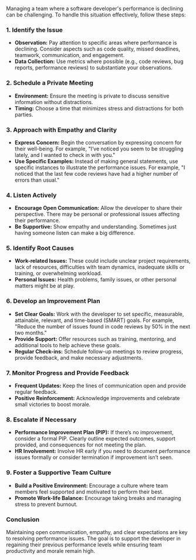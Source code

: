 Managing a team where a software developer's performance is declining can be challenging. To handle this situation effectively, follow these steps:

### 1. Identify the Issue
- **Observation:** Pay attention to specific areas where performance is declining. Consider aspects such as code quality, missed deadlines, teamwork, communication, and engagement.
- **Data Collection:** Use metrics where possible (e.g., code reviews, bug reports, performance reviews) to substantiate your observations.

### 2. Schedule a Private Meeting
- **Environment:** Ensure the meeting is private to discuss sensitive information without distractions.
- **Timing:** Choose a time that minimizes stress and distractions for both parties.

### 3. Approach with Empathy and Clarity
- **Express Concern:** Begin the conversation by expressing concern for their well-being. For example, "I’ve noticed you seem to be struggling lately, and I wanted to check in with you."
- **Use Specific Examples:** Instead of making general statements, use specific instances to illustrate the performance issues. For example, "I noticed that the last few code reviews have had a higher number of errors than usual."

### 4. Listen Actively
- **Encourage Open Communication:** Allow the developer to share their perspective. There may be personal or professional issues affecting their performance.
- **Be Supportive:** Show empathy and understanding. Sometimes just having someone listen can make a big difference.

### 5. Identify Root Causes
- **Work-related Issues:** These could include unclear project requirements, lack of resources, difficulties with team dynamics, inadequate skills or training, or overwhelming workload.
- **Personal Issues:** Health problems, family issues, or other personal matters might be at play.

### 6. Develop an Improvement Plan
- **Set Clear Goals:** Work with the developer to set specific, measurable, attainable, relevant, and time-based (SMART) goals. For example, "Reduce the number of issues found in code reviews by 50% in the next two months."
- **Provide Support:** Offer resources such as training, mentoring, and additional tools to help achieve these goals.
- **Regular Check-ins:** Schedule follow-up meetings to review progress, provide feedback, and make necessary adjustments.

### 7. Monitor Progress and Provide Feedback
- **Frequent Updates:** Keep the lines of communication open and provide regular feedback.
- **Positive Reinforcement:** Acknowledge improvements and celebrate small victories to boost morale.

### 8. Escalate if Necessary
- **Performance Improvement Plan (PIP):** If there’s no improvement, consider a formal PIP. Clearly outline expected outcomes, support provided, and consequences for not meeting the plan.
- **HR Involvement:** Involve HR early if you need to document performance issues formally or consider termination if improvement isn’t seen.

### 9. Foster a Supportive Team Culture
- **Build a Positive Environment:** Encourage a culture where team members feel supported and motivated to perform their best.
- **Promote Work-life Balance:** Encourage taking breaks and managing stress to prevent burnout.

### Conclusion
Maintaining open communication, empathy, and clear expectations are key to resolving performance issues. The goal is to support the developer in regaining their previous performance levels while ensuring team productivity and morale remain high.

